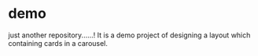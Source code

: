 # demo
just another repository......!
It is a demo project of designing a layout which containing cards in a carousel. 
